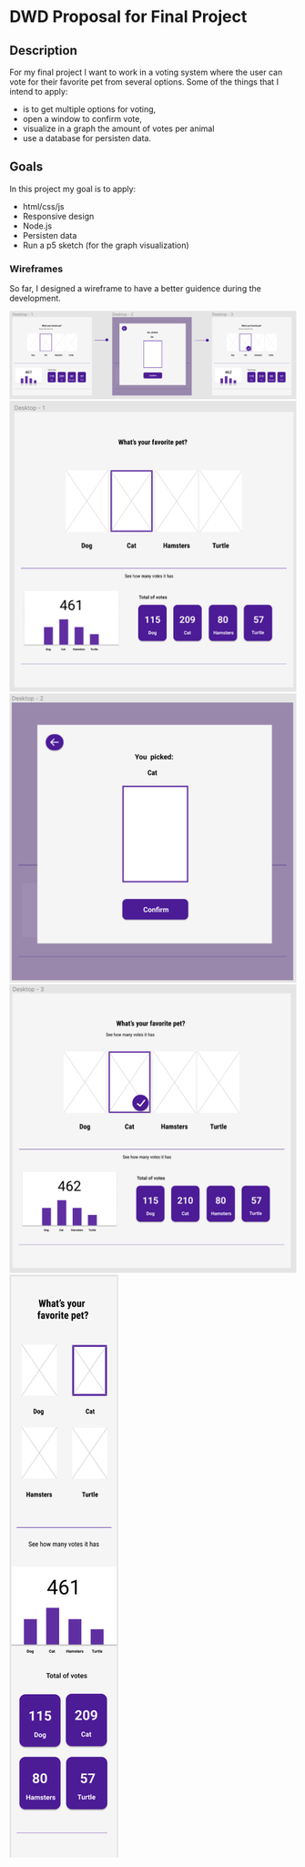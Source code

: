 # DWD Proposal for Final Project

## Description
For my final project I want to work in a voting system where the user can vote for their favorite pet from several options. Some of the things that I intend to apply:
* is to get multiple options for voting, 
* open a window to confirm vote, 
* visualize in a graph the amount of votes per animal 
* use a database for persisten data.

## Goals
In this project my goal is to apply:
* html/css/js
* Responsive design
* Node.js 
* Persisten data
* Run a p5 sketch (for the graph visualization)

### Wireframes
So far, I designed a wireframe to have a better guidence during the development.

![img](https://github.com/themiscadiz/DWD-Proposal/blob/master/Images/1.png?raw=true)
![img](https://github.com/themiscadiz/DWD-Proposal/blob/master/Images/2.png?raw=true)
![img](https://github.com/themiscadiz/DWD-Proposal/blob/master/Images/3.png?raw=true)
![img](https://github.com/themiscadiz/DWD-Proposal/blob/master/Images/4.png?raw=true)
![img](https://github.com/themiscadiz/DWD-Proposal/blob/master/Images/5.png?raw=true)




 
